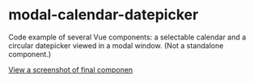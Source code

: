 # modal-calendar-datepicker
Code example of several Vue components: a selectable calendar and a circular datepicker viewed in a modal window. (Not a standalone component.)

[View a screenshot of final componen](https://www.dropbox.com/s/l7e5jz2cezndm0r/modal-calendar-datepicker.png?dl=0)
